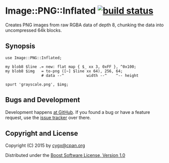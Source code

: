 # Image::PNG::Inflated [![build status][TRAVISIMG]][TRAVIS]

Creates PNG images from raw RGBA data of depth 8, chunking the data into
uncompressed 64k blocks.


## Synopsis

```
use Image::PNG::Inflated;

my blob8 $line .= new: flat map { $_ xx 3, 0xFF }, ^0x100;
my blob8 $img   = to-png ([~] $line xx 64), 256, 64;
                # data --^          width --^    ^-- height

spurt 'grayscale.png', $img;
```


## Bugs and Development

Development happens [at GitHub][SOURCE]. If you found a bug or have a feature
request, use the [issue tracker][ISSUES] over there.


## Copyright and License

Copyright (C) 2015 by <cygx@cpan.org>

Distributed under the [Boost Software License, Version 1.0][LICENSE]


[TRAVIS]:       https://travis-ci.org/cygx/p6-image-png-inflated
[TRAVISIMG]:    https://travis-ci.org/cygx/p6-image-png-inflated.svg?branch=master
[SOURCE]:       https://github.com/cygx/p6-image-png-inflated
[ISSUES]:       https://github.com/cygx/p6-image-png-inflated/issues
[LICENSE]:      http://www.boost.org/LICENSE_1_0.txt
